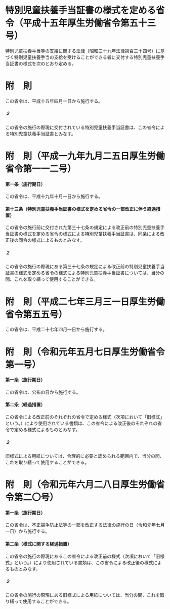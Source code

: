 # 特別児童扶養手当証書の様式を定める省令（平成十五年厚生労働省令第五十三号）
特別児童扶養手当等の支給に関する法律（昭和三十九年法律第百三十四号）に基づく特別児童扶養手当の支給を受けることができる者に交付する特別児童扶養手当証書の様式を次のとおり定める。
# 附　則
この省令は、平成十五年四月一日から施行する。
##### ２
この省令の施行の際現に交付されている特別児童扶養手当証書は、この省令による特別児童扶養手当証書とみなす。
# 附　則（平成一九年九月二五日厚生労働省令第一一二号）
#### 第一条（施行期日）
この省令は、平成十九年十月一日から施行する。
#### 第十三条（特別児童扶養手当証書の様式を定める省令の一部改正に伴う経過措置）
この省令の施行前に交付された第三十七条の規定による改正前の特別児童扶養手当証書の様式を定める省令の様式による特別児童扶養手当証書は、同条による改正後の同令の様式によるものとみなす。
##### ２
この省令の施行の際現にある第三十七条の規定による改正前の特別児童扶養手当証書の様式を定める省令の様式による特別児童扶養手当証書については、当分の間、これを取り繕って使用することができる。
# 附　則（平成二七年三月三一日厚生労働省令第五五号）
この省令は、平成二十七年四月一日から施行する。
# 附　則（令和元年五月七日厚生労働省令第一号）
#### 第一条（施行期日）
この省令は、公布の日から施行する。
#### 第二条（経過措置）
この省令による改正前のそれぞれの省令で定める様式（次項において「旧様式」という。）により使用されている書類は、この省令による改正後のそれぞれの省令で定める様式によるものとみなす。
##### ２
旧様式による用紙については、合理的に必要と認められる範囲内で、当分の間、これを取り繕って使用することができる。
# 附　則（令和元年六月二八日厚生労働省令第二〇号）
#### 第一条（施行期日）
この省令は、不正競争防止法等の一部を改正する法律の施行の日（令和元年七月一日）から施行する。
#### 第二条（様式に関する経過措置）
この省令の施行の際現にあるこの省令による改正前の様式（次項において「旧様式」という。）により使用されている書類は、この省令による改正後の様式によるものとみなす。
##### ２
この省令の施行の際現にある旧様式による用紙については、当分の間、これを取り繕って使用することができる。
